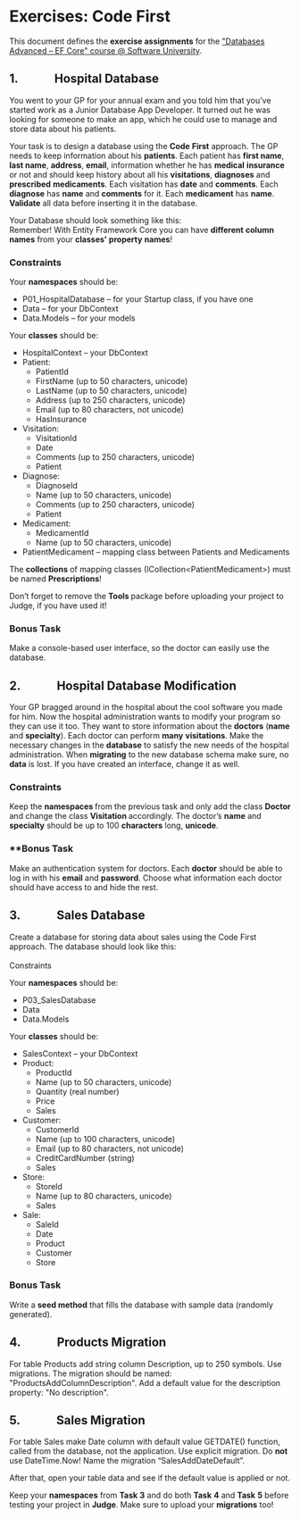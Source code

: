 <h1>Exercises: Code First</h1>
<p>This document defines the <strong>exercise assignments</strong> for the <a href="https://softuni.bg/trainings/1741/databases-advanced-entity-framework-october-2017">"Databases Advanced &ndash; EF Core" course @ Software University</a>.</p>
<h2>1.&nbsp;&nbsp;&nbsp;&nbsp;&nbsp;&nbsp;&nbsp;&nbsp;&nbsp;&nbsp;&nbsp;&nbsp; Hospital Database</h2>
<p>You went to your GP for your annual exam and you told him that you&rsquo;ve started work as a Junior Database App Developer. It turned out he was looking for someone to make an app, which he could use to manage and store data about his patients.</p>
<p>Your task is to design a database using the <strong>Code</strong> <strong>First</strong> approach. The GP needs to keep information about his <strong>patients</strong>. Each patient has <strong>first name</strong>, <strong>last name</strong>, <strong>address</strong>, <strong>email</strong>, information whether he has <strong>medical</strong> <strong>insurance</strong> or not and should keep history about all his <strong>visitations</strong>, <strong>diagnoses</strong> and <strong>prescribed</strong> <strong>medicaments</strong>. Each visitation has <strong>date</strong> and <strong>comments</strong>. Each <strong>diagnose</strong> has <strong>name</strong> and <strong>comments</strong> for it. Each <strong>medicament</strong> has <strong>name</strong>. <strong>Validate</strong> all data before inserting it in the database.</p>
<p>Your Database should look something like this:<br /> Remember! With Entity Framework Core you can have <strong>different</strong> <strong>column</strong> <strong>names</strong> from your <strong>classes&rsquo;</strong> <strong>property</strong> <strong>names</strong>!</p>
<h3>Constraints</h3>
<p>Your <strong>namespaces</strong> should be:</p>
<ul>
<li>P01_HospitalDatabase &ndash; for your Startup class, if you have one</li>
<li>Data &ndash; for your DbContext</li>
<li>Data.Models &ndash; for your models</li>
</ul>
<p>Your <strong>classes</strong> should be:</p>
<ul>
<li>HospitalContext &ndash; your DbContext</li>
<li>Patient:
<ul>
<li>PatientId</li>
<li>FirstName (up to 50 characters, unicode)</li>
<li>LastName (up to 50 characters, unicode)</li>
<li>Address (up to 250 characters, unicode)</li>
<li>Email (up to 80 characters, not unicode)</li>
<li>HasInsurance</li>
</ul>
</li>
<li>Visitation:
<ul>
<li>VisitationId</li>
<li>Date</li>
<li>Comments (up to 250 characters, unicode)</li>
<li>Patient</li>
</ul>
</li>
<li>Diagnose:
<ul>
<li>DiagnoseId</li>
<li>Name (up to 50 characters, unicode)</li>
<li>Comments (up to 250 characters, unicode)</li>
<li>Patient</li>
</ul>
</li>
<li>Medicament:
<ul>
<li>MedicamentId</li>
<li>Name (up to 50 characters, unicode)</li>
</ul>
</li>
<li>PatientMedicament &ndash; mapping class between Patients and Medicaments</li>
</ul>
<p>The <strong>collections</strong> of mapping classes (ICollection&lt;PatientMedicament&gt;) must be named <strong>Prescriptions</strong>!</p>
<p>Don&rsquo;t forget to remove the <strong>Tools </strong>package before uploading your project to Judge, if you have used it!</p>
<h3>Bonus Task</h3>
<p>Make a console-based user interface, so the doctor can easily use the database.</p>
<h2>2.&nbsp;&nbsp;&nbsp;&nbsp;&nbsp;&nbsp;&nbsp;&nbsp;&nbsp;&nbsp;&nbsp;&nbsp; Hospital Database Modification</h2>
<p>Your GP bragged around in the hospital about the cool software you made for him. Now the hospital administration wants to modify your program so they can use it too. They want to store information about the <strong>doctors</strong> (<strong>name</strong> and <strong>specialty</strong>). Each doctor can perform <strong>many</strong> <strong>visitations</strong>. Make the necessary changes in the <strong>database</strong> to satisfy the new needs of the hospital administration. When <strong>migrating</strong> to the new database schema make sure, no <strong>data</strong> is lost. If you have created an interface, change it as well.</p>
<h3>Constraints</h3>
<p>Keep the <strong>namespaces </strong>from the previous task and only add the class <strong>Doctor </strong>and change the class <strong>Visitation </strong>accordingly. The doctor&rsquo;s <strong>name</strong> and <strong>specialty</strong> should be up to 100 <strong>characters</strong> long, <strong>unicode</strong>.</p>
<h3>**Bonus Task</h3>
<p>Make an authentication system for doctors. Each <strong>doctor</strong> should be able to log in with his <strong>email</strong> and <strong>password</strong>. Choose what information each doctor should have access to and hide the rest.</p>
<h2>3.&nbsp;&nbsp;&nbsp;&nbsp;&nbsp;&nbsp;&nbsp;&nbsp;&nbsp;&nbsp;&nbsp;&nbsp; Sales Database</h2>
<p>Create a database for storing data about sales using the Code First approach. The database should look like this:<br /> <br /> Constraints</p>
<p>Your <strong>namespaces</strong> should be:</p>
<ul>
<li>P03_SalesDatabase</li>
<li>Data</li>
<li>Data.Models</li>
</ul>
<p>Your <strong>classes</strong> should be:</p>
<ul>
<li>SalesContext &ndash; your DbContext</li>
<li>Product:
<ul>
<li>ProductId</li>
<li>Name (up to 50 characters, unicode)</li>
<li>Quantity (real number)</li>
<li>Price</li>
<li>Sales</li>
</ul>
</li>
<li>Customer:
<ul>
<li>CustomerId</li>
<li>Name (up to 100 characters, unicode)</li>
<li>Email (up to 80 characters, not unicode)</li>
<li>CreditCardNumber (string)</li>
<li>Sales</li>
</ul>
</li>
<li>Store:
<ul>
<li>StoreId</li>
<li>Name (up to 80 characters, unicode)</li>
<li>Sales</li>
</ul>
</li>
<li>Sale:
<ul>
<li>SaleId</li>
<li>Date</li>
<li>Product</li>
<li>Customer</li>
<li>Store</li>
</ul>
</li>
</ul>
<h3>Bonus Task</h3>
<p>Write a <strong>seed method</strong> that fills the database with sample data (randomly generated).</p>
<h2>4.&nbsp;&nbsp;&nbsp;&nbsp;&nbsp;&nbsp;&nbsp;&nbsp;&nbsp;&nbsp;&nbsp;&nbsp; Products Migration</h2>
<p>For table Products add string column Description, up to 250 symbols. Use migrations. The migration should be named: "ProductsAddColumnDescription". Add a default value for the description property: "No description".</p>
<h2>5.&nbsp;&nbsp;&nbsp;&nbsp;&nbsp;&nbsp;&nbsp;&nbsp;&nbsp;&nbsp;&nbsp;&nbsp; Sales Migration</h2>
<p>For table Sales make Date column with default value GETDATE() function, called from the database, not the application. Use explicit migration. Do <strong>not</strong> use DateTime.Now! Name the migration &ldquo;SalesAddDateDefault&rdquo;.</p>
<p>After that, open your table data and see if the default value is applied or not.</p>
<p>Keep your <strong>namespaces</strong> from <strong>Task</strong> <strong>3</strong> and do both <strong>Task</strong> <strong>4</strong> and <strong>Task</strong> <strong>5</strong> before testing your project in <strong>Judge</strong>. Make sure to upload your <strong>migrations</strong> too!</p>